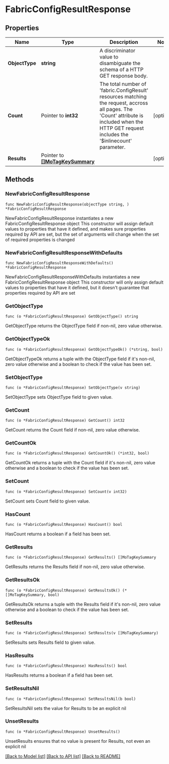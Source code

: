 # FabricConfigResultResponse

## Properties

Name | Type | Description | Notes
------------ | ------------- | ------------- | -------------
**ObjectType** | **string** | A discriminator value to disambiguate the schema of a HTTP GET response body. | 
**Count** | Pointer to **int32** | The total number of &#39;fabric.ConfigResult&#39; resources matching the request, accross all pages. The &#39;Count&#39; attribute is included when the HTTP GET request includes the &#39;$inlinecount&#39; parameter. | [optional] 
**Results** | Pointer to [**[]MoTagKeySummary**](mo.TagKeySummary.md) |  | [optional] 

## Methods

### NewFabricConfigResultResponse

`func NewFabricConfigResultResponse(objectType string, ) *FabricConfigResultResponse`

NewFabricConfigResultResponse instantiates a new FabricConfigResultResponse object
This constructor will assign default values to properties that have it defined,
and makes sure properties required by API are set, but the set of arguments
will change when the set of required properties is changed

### NewFabricConfigResultResponseWithDefaults

`func NewFabricConfigResultResponseWithDefaults() *FabricConfigResultResponse`

NewFabricConfigResultResponseWithDefaults instantiates a new FabricConfigResultResponse object
This constructor will only assign default values to properties that have it defined,
but it doesn't guarantee that properties required by API are set

### GetObjectType

`func (o *FabricConfigResultResponse) GetObjectType() string`

GetObjectType returns the ObjectType field if non-nil, zero value otherwise.

### GetObjectTypeOk

`func (o *FabricConfigResultResponse) GetObjectTypeOk() (*string, bool)`

GetObjectTypeOk returns a tuple with the ObjectType field if it's non-nil, zero value otherwise
and a boolean to check if the value has been set.

### SetObjectType

`func (o *FabricConfigResultResponse) SetObjectType(v string)`

SetObjectType sets ObjectType field to given value.


### GetCount

`func (o *FabricConfigResultResponse) GetCount() int32`

GetCount returns the Count field if non-nil, zero value otherwise.

### GetCountOk

`func (o *FabricConfigResultResponse) GetCountOk() (*int32, bool)`

GetCountOk returns a tuple with the Count field if it's non-nil, zero value otherwise
and a boolean to check if the value has been set.

### SetCount

`func (o *FabricConfigResultResponse) SetCount(v int32)`

SetCount sets Count field to given value.

### HasCount

`func (o *FabricConfigResultResponse) HasCount() bool`

HasCount returns a boolean if a field has been set.

### GetResults

`func (o *FabricConfigResultResponse) GetResults() []MoTagKeySummary`

GetResults returns the Results field if non-nil, zero value otherwise.

### GetResultsOk

`func (o *FabricConfigResultResponse) GetResultsOk() (*[]MoTagKeySummary, bool)`

GetResultsOk returns a tuple with the Results field if it's non-nil, zero value otherwise
and a boolean to check if the value has been set.

### SetResults

`func (o *FabricConfigResultResponse) SetResults(v []MoTagKeySummary)`

SetResults sets Results field to given value.

### HasResults

`func (o *FabricConfigResultResponse) HasResults() bool`

HasResults returns a boolean if a field has been set.

### SetResultsNil

`func (o *FabricConfigResultResponse) SetResultsNil(b bool)`

 SetResultsNil sets the value for Results to be an explicit nil

### UnsetResults
`func (o *FabricConfigResultResponse) UnsetResults()`

UnsetResults ensures that no value is present for Results, not even an explicit nil

[[Back to Model list]](../README.md#documentation-for-models) [[Back to API list]](../README.md#documentation-for-api-endpoints) [[Back to README]](../README.md)


